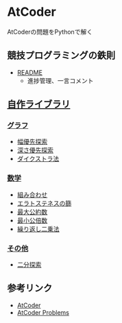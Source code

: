 # AtCoder
AtCoderの問題をPythonで解く

## 競技プログラミングの鉄則
- [README](atcoder/kyopro_tessoku)
    - 進捗管理、一言コメント

## [自作ライブラリ](lib/src)
### [グラフ](lib/src/graph)
- [幅優先探索](lib/src/graph/bfs.py)
- [深さ優先探索](lib/src/graph/dfs.py)
- [ダイクストラ法](lib/src/graph/dijkstra.py)

### [数学](lib/src/math)
- [組み合わせ](lib/src/math/combination.py)
- [エラトステネスの篩](lib/src/math/eratosthenes.py)
- [最大公約数](lib/src/math/gcd.py)
- [最小公倍数](lib/src/math/lcm.py)
- [繰り返し二乗法](lib/src/math/pow.py)

### [その他](lib/src/other)
- [二分探索](lib/src/other/binary_search.py)

## 参考リンク
- [AtCoder](https://atcoder.jp/)
- [AtCoder Problems](https://kenkoooo.com/atcoder/#/table/)
